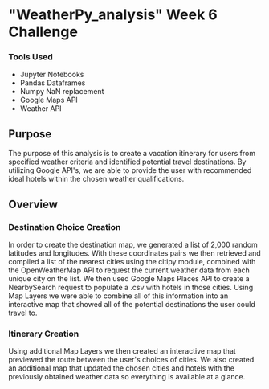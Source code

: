 # "WeatherPy_analysis" Week 6 Challenge
### Tools Used
* Jupyter Notebooks
* Pandas Dataframes
* Numpy NaN replacement
* Google Maps API
* Weather API

## Purpose
The purpose of this analysis is to create a vacation itinerary for users from specified weather criteria and identified potential travel destinations. By utilizing Google API's, we are able to provide the user with recommended ideal hotels within the chosen weather qualifications.

## Overview
### Destination Choice Creation
In order to create the destination map, we generated a list of 2,000 random latitudes and longitudes. With these coordinates pairs we then retrieved and compiled a list of the nearest cities using the citipy module, combined with the OpenWeatherMap API to request the current weather data from each unique city on the list. We then used Google Maps Places API to create a NearbySearch request to populate a .csv with hotels in those cities. Using Map Layers we were able to combine all of this information into an interactive map that showed all of the potential destinations the user could travel to.

### Itinerary Creation
Using additional Map Layers we then created an interactive map that previewed the route between the user's choices of cities. We also created an additional map that updated the chosen cities and hotels with the previously obtained weather data so everything is available at a glance.
